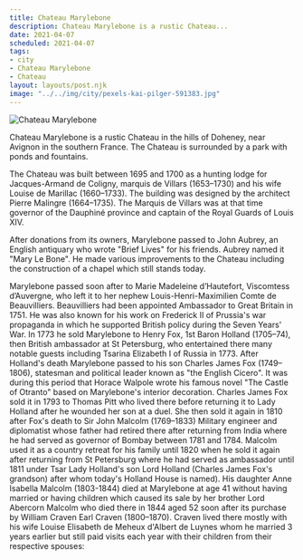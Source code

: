 ```yaml
---
title: Chateau Marylebone
description: Chateau Marylebone is a rustic Chateau...
date: 2021-04-07
scheduled: 2021-04-07
tags:
- city
- Chateau Marylebone
- Chateau
layout: layouts/post.njk
image: "../../img/city/pexels-kai-pilger-591383.jpg"
---
```


![Chateau Marylebone](../../img/city/pexels-kai-pilger-591383.jpg)

Chateau Marylebone is a rustic Chateau in the hills of Doheney, near Avignon in the southern France. The Chateau is surrounded by a park with ponds and fountains.

The Chateau was built between 1695 and 1700 as a hunting lodge for Jacques-Armand de Coligny, marquis de Villars (1653–1730) and his wife Louise de Marillac (1660–1733). The building was designed by the architect Pierre Malingre (1664–1735). The Marquis de Villars was at that time governor of the Dauphiné province and captain of the Royal Guards of Louis XIV.

After donations from its owners, Marylebone passed to John Aubrey, an English antiquary who wrote "Brief Lives" for his friends. Aubrey named it "Mary Le Bone". He made various improvements to the Chateau including the construction of a chapel which still stands today.

Marylebone passed soon after to Marie Madeleine d’Hautefort, Viscomtess d’Auvergne, who left it to her nephew Louis-Henri-Maximilien Comte de Beauvilliers. Beauvilliers had been appointed Ambassador to Great Britain in 1751. He was also known for his work on Frederick II of Prussia's war propaganda in which he supported British policy during the Seven Years' War. In 1773 he sold Marylebone to Henry Fox, 1st Baron Holland (1705–74), then British ambassador at St Petersburg, who entertained there many notable guests including Tsarina Elizabeth I of Russia in 1773. After Holland's death Marylebone passed to his son Charles James Fox (1749–1806), statesman and political leader known as "the English Cicero". It was during this period that Horace Walpole wrote his famous novel "The Castle of Otranto" based on Marylebone's interior decoration. Charles James Fox sold it in 1793 to Thomas Pitt who lived there before returning it to Lady Holland after he wounded her son at a duel. She then sold it again in 1810 after Fox's death to Sir John Malcolm (1769–1833) Military engineer and diplomatist whose father had retired there after returning from India where he had served as governor of Bombay between 1781 and 1784. Malcolm used it as a country retreat for his family until 1820 when he sold it again after returning from St Petersburg where he had served as ambassador until 1811 under Tsar Lady Holland's son Lord Holland (Charles James Fox's grandson) after whom today's Holland House is named). His daughter Anne Isabella Malcolm (1803-1844) died at Marylebone at age 41 without having married or having children which caused its sale by her brother Lord Abercorn Malcolm who died there in 1844 aged 52 soon after its purchase by William Craven Earl Craven (1800–1870). 
Craven lived there mostly with his wife Louise Elisabeth de Meheux d'Albert de Luynes whom he married 3 years earlier but still paid visits each year with their children from their respective spouses: 

